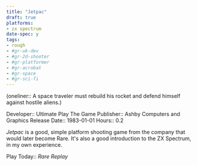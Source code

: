 ```yaml
---
title: "Jetpac"
draft: true
platforms:
- zx spectrum
date-spec: y
tags:
- rough
- #gr-uk-dev 
- #gr-2d-shooter 
- #gr-platformer 
- #gr-acrobat 
- #gr-space 
- #gr-sci-fi 
---
```


(oneliner:: A space traveler must rebuild his rocket and defend himself against hostile aliens.)

Developer:: Ultimate Play The Game
Publisher:: Ashby Computers and Graphics
Release Date:: 1983-01-01
Hours:: 0.2

*Jetpac* is a good, simple platform shooting game from the company that would later become Rare. It's also a good introduction to the ZX Spectrum, in my own experience.

Play Today:: *Rare Replay*